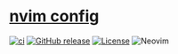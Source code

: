 # [nvim config](https://github.com/offa/nvim-config)

[![ci](https://github.com/offa/nvim-config/actions/workflows/ci.yml/badge.svg)](https://github.com/offa/nvim-config/actions/workflows/ci.yml)
[![GitHub release](https://img.shields.io/github/release/offa/nvim-config.svg)](https://github.com/offa/nvim-config/releases)
[![License](https://img.shields.io/badge/license-GPLv3-yellow.svg)](LICENSE)
![Neovim](https://img.shields.io/badge/nvim-0.7.0+-green.svg)
